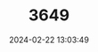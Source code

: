 ---
title: "3649"
category: "Caluromys philander"
draft: false
date: 2024-02-22 13:03:49
languages:
  German: ["Gelbe Wollbeutelratte", "Nacktschwanz-Wollbeutelratte", "Östliche Wollbeutelratte"]
  French: ["Opossum laineux jaune"]
  English: ["Bare-tailed Woolly Opossum"]
---